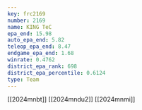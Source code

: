 ```yaml
---
key: frc2169
number: 2169
name: KING TeC
epa_end: 15.98
auto_epa_end: 5.82
teleop_epa_end: 8.47
endgame_epa_end: 1.68
winrate: 0.4762
district_epa_rank: 698
district_epa_percentile: 0.6124
type: Team
---
```

[[2024mnbt]]
[[2024mndu2]]
[[2024mnmi]]

